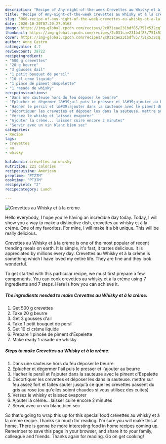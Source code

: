 ```yaml
---
description: "Recipe of Any-night-of-the-week Crevettes au Whisky et à la crème"
title: "Recipe of Any-night-of-the-week Crevettes au Whisky et à la crème"
slug: 3060-recipe-of-any-night-of-the-week-crevettes-au-whisky-et-a-la-creme
date: 2020-10-20T07:20:27.916Z
image: https://img-global.cpcdn.com/recipes/2c031cae231bdf85/751x532cq70/crevettes-au-whisky-et-a-la-creme-photo-principale-de-la-recette.jpg
thumbnail: https://img-global.cpcdn.com/recipes/2c031cae231bdf85/751x532cq70/crevettes-au-whisky-et-a-la-creme-photo-principale-de-la-recette.jpg
cover: https://img-global.cpcdn.com/recipes/2c031cae231bdf85/751x532cq70/crevettes-au-whisky-et-a-la-creme-photo-principale-de-la-recette.jpg
author: Anne Castro
ratingvalue: 4.7
reviewcount: 38722
recipeingredient:
- "500 g crevettes"
- "20 g beurre"
- "3 gousses dail"
- "1 petit bouquet de persil"
- "10 cl crme liquide"
- "1 pince de piment dEspelette"
- "1 rasade de whisky"
recipeinstructions:
- "Dans une sauteuse hors du feu déposer le beurre"
- "Eplucher et dégermer l&#39;ail puis le presser et l&#39;ajouter au beurre"
- "Hacher le persil et l&#39;ajouter dans la sauteuse avec le piment d&#39;Espelette"
- "Décortiquer les crevettes et déposer les dans la sauteuse. mettre sur feu assez fort et faites sauter jusqu&#39;à ce que les crevettes passent du gris au rose (ou qu&#39;elles soient chaudes si vous utilisez des cuites)"
- "Versez le whisky et laissez évaporer"
- "Ajouter la crème... laisser cuire encore 2 minutes"
- "Servir avec un vin blanc bien sec"
categories:
- Recipe
tags:
- crevettes
- au
- whisky

katakunci: crevettes au whisky 
nutrition: 221 calories
recipecuisine: American
preptime: "PT27M"
cooktime: "PT37M"
recipeyield: "2"
recipecategory: Lunch

---
```



![Crevettes au Whisky et à la crème](https://img-global.cpcdn.com/recipes/2c031cae231bdf85/751x532cq70/crevettes-au-whisky-et-a-la-creme-photo-principale-de-la-recette.jpg)

Hello everybody, I hope you're having an incredible day today. Today, I will show you a way to make a distinctive dish, crevettes au whisky et à la crème. One of my favorites. For mine, I will make it a bit unique. This will be really delicious.



Crevettes au Whisky et à la crème is one of the most popular of recent trending meals on earth. It is simple, it's fast, it tastes delicious. It is appreciated by millions every day. Crevettes au Whisky et à la crème is something which I have loved my entire life. They are fine and they look wonderful.


To get started with this particular recipe, we must first prepare a few components. You can cook crevettes au whisky et à la crème using 7 ingredients and 7 steps. Here is how you can achieve it.

<!--inarticleads1-->

##### The ingredients needed to make Crevettes au Whisky et à la crème:

1. Get 500 g crevettes
1. Take 20 g beurre
1. Get 3 gousses d&#39;ail
1. Take 1 petit bouquet de persil
1. Get 10 cl crème liquide
1. Prepare 1 pincée de piment d&#39;Espelette
1. Make ready 1 rasade de whisky




<!--inarticleads2-->

##### Steps to make Crevettes au Whisky et à la crème:

1. Dans une sauteuse hors du feu déposer le beurre
1. Eplucher et dégermer l&#39;ail puis le presser et l&#39;ajouter au beurre
1. Hacher le persil et l&#39;ajouter dans la sauteuse avec le piment d&#39;Espelette
1. Décortiquer les crevettes et déposer les dans la sauteuse. mettre sur feu assez fort et faites sauter jusqu&#39;à ce que les crevettes passent du gris au rose (ou qu&#39;elles soient chaudes si vous utilisez des cuites)
1. Versez le whisky et laissez évaporer
1. Ajouter la crème... laisser cuire encore 2 minutes
1. Servir avec un vin blanc bien sec




So that's going to wrap this up for this special food crevettes au whisky et à la crème recipe. Thanks so much for reading. I'm sure you will make this at home. There is gonna be more interesting food in home recipes coming up. Remember to save this page in your browser, and share it to your family, colleague and friends. Thanks again for reading. Go on get cooking!
